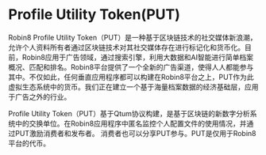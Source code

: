 # 

# Profile Utility Token(PUT)

Robin8 Profile Utility Token（PUT）是一种基于区块链技术的社交媒体新浪潮，允许个人资料所有者通过区块链技术对其社交媒体存在进行标记化和货币化。目前，Robin8应用于广告领域，通过搜索引擎，利用大数据和AI智能进行简单档案概况、匹配和排名。Robin8平台提供了一个全新的广告渠道，使得人人都能参与其中。不仅如此，任何垂直应用程序都可以构建在Robin8平台之上，PUT作为此虚拟生态系统中的货币。我们正在建立一个基于海量档案数据的经济基础层，应用于广告之外的行业。

Profile Utility Token（PUT）基于Qtum协议构建，是基于区块链的新数字分析系统中的交换单位。在Robin8应用程序中匿名监控个人配置文件的使用情况，并通过PUT激励消费者和发布者。 消费者也可以分享PUT参与。PUT是仅用于Robin8平台的代币。

